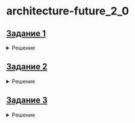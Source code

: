 # architecture-future_2_0

## [Задание 1](https://github.com/Boropwnz/architecture-future_2_0/edit/future/Task1)

<details>
  
<summary>Решение</summary>

### Спроектируйте архитектуру системы через год.
[Диаграмма контейнеров в модели C4:](https://github.com/Boropwnz/architecture-future_2_0/blob/future/Task1/container.drawio)
![Диаграмма контейнеров в модели C4](https://github.com/Boropwnz/architecture-future_2_0/blob/future/Task1/container.drawio.svg)

Предлагается полноценно использовать DDD, а для работы с данными Data Mesh (c Data Hub).
Предлагается выделить следующие домены:
- финансы (финансовый сектор и бухгалтерия)
- аналитика (отчеты, бизнес инсайты)
- исследования (научная работа в сфере медицины)
- медицина (хранение медицинских данных и загрузка данных для исследований)

Старые легаси системы предлагается отключать постепенно.

Старый Data Warehouse можно мигрировать в новую система рассматривая его как внешнего поставщика данных, чтобы данные из него постепенно прошли процедуру ETL в новом формате по повым стандартам безопасности, разделения на домены, тегирования и т.д.

Старую шину сообщений можно использовать параллельно или перенаправить в качестве источника сообщений в новый брокер.

Предлагается полноценно использовать кеширование данных, а так же использовать вычислительный процессинговый сервис для предварительной обработки данных.

Ввести сервис автоизации, ввести роли и права для клиентов сервисов, настроить логирование и алертинг.

Разделить каталоги и базы данных по целям использования, отключить доступ к медицинским данным, которые нельзя использовать для исследований, выделить те данные, которые не будут доступны на витрине.


### Опишите проблемные места.
Список ипроблемных мест:
- Текущая система хранения и использования данных перегружена, нужно закладывать возможности масштабирования. Разделение на домены в Data Mesh в том числе позволит лучше управлять масштабирование и шардирование данных.
- Сейчас используются технологии которые не ориентированы на масштабирование высоконагруженных систем (Apache Camel) или устарели (MS SQL Server 2008).
- Нет ролевой модели и разграничения прав доступа. Скорее всего нет или сильно устарела классификация хранимых данных и data lineage, потребуется аудит.
- Нужен аудит информационной безопасности чтобы привести методы хранения данных к стандартам в индустрии (обезличивание, токенизация).
- Активное внедрение микросервисных и масштабируемых решений потребует поиска и обучения сотрудников компетенциям.
- Нужно поддерживать старую систему во аремя миграции на новую систему.
- Старые BI инструменты потребуют переноса или аналогов в новой системе.
- Нужно составить приоритетность внедрения доменов в зависимости от финансовой выгоды.
- Нужно проработать единые стандарты и политики для работы с данными для всех доменов.
- Нужно научить отделы относиться и использовать данные как продукт и обучить новым инструментам работы с ними.
- Потребуется масштабная работа по наладке CI/CD и тестированию включая нагрузочное.


### Приоритизируйте выявленные проблемы.

Срочно и важно:
- Аудит безопасности имеющихся данных в имеющейся системе.
- Введение ролевой модели прав и доступа к данным.
- Равзделение отделов по доменам.
- Выявление самого узкого места в имеющемся хранилище и временное решение поблем с производительностью, организация кеширования.
- Начать проектирование доменных сервисов.

Важно, но не срочно:
- Вести документацию планируемых и реализованных решений.
- Настроить CI/CD под планируемые решения.
- Обучать персонал новым решениям.
- Внедрить новый брокер сообщений.
- Создать инфраструктуру нового Data Mesh.
- Создать потал самообслуживания.
- Организовать тестирование.
- Разработать необходимые сервисы.

Срочно, но неважно:
- Подготовить список специалистов к найму.
- Подготовить перестановки технических специалистов в отделах с учетом разделения на домены.

Не срочно и не важно:
- Реализовать решения для производства и фармацевтики (это планируется, но без конкретики).
- Полностью отказаться от легаси систем.

</details>

## [Задание 2](https://github.com/Boropwnz/architecture-future_2_0/edit/future/Task2)

<details>
  
<summary>Решение</summary>

### Разделите систему на домены.

Выделенные домены помогут бизнесу развивать направления независимо и иметь единую картину по бизнес-показателям.

Домены:
- Финансы
- Медицина
- Исследования
- Аналитика
- *Производство медицинского оборудования (планируется)
- *Фармацевтика (планируется)

Отдельно стоит оговорить особые связи доменов медицинских услуг, исследований и фармацевтики. Вероятно они будут комплиментарны друг другу и появятся отдельные пайплайны и взаимоотношения между ними.
Например, домен медицинских услуг это поставщик данных для исследований, которые могут быть использованы в фармацевтической разработке.
Здесь скорее всего сначала появятся смежные отделы, а затем и специальные сервисы. Например: запросы на исследования, запросы на данные, подготовка отчетов или исследований на заказ другому домену.

### Отразите потоки данных между доменами.

Ниже приведем примеры типовых действий с данными в основных доменах.

[Data Flow Diagram:](https://github.com/Boropwnz/architecture-future_2_0/blob/future/Task2/DFD.drawio)
![Data Flow Diagram](https://github.com/Boropwnz/architecture-future_2_0/blob/future/Task2/DFD.drawio.svg)

### Аргументируйте логику разделения на домены.

Основная логика разделения на домены это компетенции в каждой предметной области. Каждый домен отвечает за свою сферу деятельности, но подчиняется общим стандартным правилам. Каждый домен может работать независимо, но быть прозрачным.

Улучшится качество данных и согласованность бизнеса. В каждом домене будут работать специалисты в своей доменной области. "Любой физик может стать программистом, но далеко не всякий программист может стать физиком". Качественные данные станут качественным продуктом, который будет повышать эффективность бизнеса в целом. Отдельно можно заметить что такое разделение на домены будет способствовать появлению максимально подходящих и компетентных более узко-специализированных специалистов на ключевых управляющих позициях.

Обеспечив стандартизацию политик, инструментов и платформ, управление разными по содержанию доменами будет гибким. По аналогии с программированием: на более высокий уровень абстракции передастся общий интерфейс управления, а частная реализация и особенности будут инкапсулированы внутри домена. Бизнесом будет проще управлять.

Отлаженная доменная система управления отделами и работой с данными позволит подключать другие сферы деятельности компании в виде новых доменов. Инфраструктура будет абстрактной чтобы принять новые особенности и уже отлаженной.

</details>

## [Задание 3](https://github.com/Boropwnz/architecture-future_2_0/edit/future/Task3)

<details>

<summary>Решение</summary>

### Сформируйте технический радар.

[Радар в виде круговой диаграммы:](https://github.com/Boropwnz/architecture-future_2_0/blob/future/Task3/tech_radar.drawio)
![Радар в виде круговой диаграммы](https://github.com/Boropwnz/architecture-future_2_0/blob/future/Task3/tech_radar.drawio.svg)


### Составьте роадмап.

[Роадмап и команды:](https://github.com/Boropwnz/architecture-future_2_0/blob/future/Task3/roadmap.drawio)
![Роадмап и команды](https://github.com/Boropwnz/architecture-future_2_0/blob/future/Task3/roadmap.drawio.svg)

Этапы по месяцам и результаты:
| Месяц | Этап | Резульаты | Обоснование |
|---|---|---|---|
| 1 | <b>Аудит</b>. Аудит текущей системы работы с данными, аудит информационной безопасности, исследование рынка технологий. Поиск узких мест. Осознание масштаба необходимых преобразований легаси системы. Понимание как обеспечить постепенную миграцию без остановки работы старой системы. | Понятны доступные технологии и их стоимость, понятно текущее состояние системы и масштаб работы. | Будет максимально улучшено качество планирования и принимаемых решений. |
| 2-3 | <b>Проектирование.<b> Проектирование перехода на доменную организацию, выработка стандартов и политик, планирование миграции, подготовка CI/CD к активной разработке. | Назначены руководители доменов. Выбраны технологии. Определены компетенции сотрудников для найма. Выработаны политики и стандарты для работы с данными. Выбрано аппаратное обеспечение и облачные решения для хранилища. | Будут выбраны оптимальные решения и лучшие практики в индустрии. |
| 4-5 | <b>Data LakeHouse.<b> Проектирование витрины и сервисов. Развертывание нового хранилища, адаптация легаси систем в работе с ним. Формируются доменные отделы. Формируется отдел разработки и нанимаются сотрудники. | Развернуто готовое к работе с данными хранилище Data LakeHouse. Старые системы могут работать с новым хранилищем. Сформированы доменные отделы. Спроектирована витрина и доменные сервисы. Снята нагрузка со старого хранилища. | Будет решена проблема производительности и снижения time-to-market. Система станет безопаснее. |
| 6-9 | <b>Разработка.<b> Основной этап разработки портала, витрины и сервисов. Обучение сотрудников работе с данными. Настройка брокера сообщений, тегирования данных, ролевой системы прав доступа, отслеживания data lineage. | Закончена разработка портала, витрины и доменых сервисов. Проведено тестирование. Настроен мониторинг, ролевая система прав доступа, алертинг, логирование. | Система станет безопасной, надежной, масштабируемой, расширяемой и управляемой. |
| 10-12 | <b>Миграция.<b> Обучение сотрудников работе с новым порталом и витриной. Отладка по результатам тестирования, проверки. | Миграция завершена. Работают портал самообслуживания и доменные сервисы. Пройден аудит информационной безопасности. Подготовлена документация. Система готова к подключения новых доменов и продуктовых команд. | Бизнес цели будут выполнены. |

</details>
